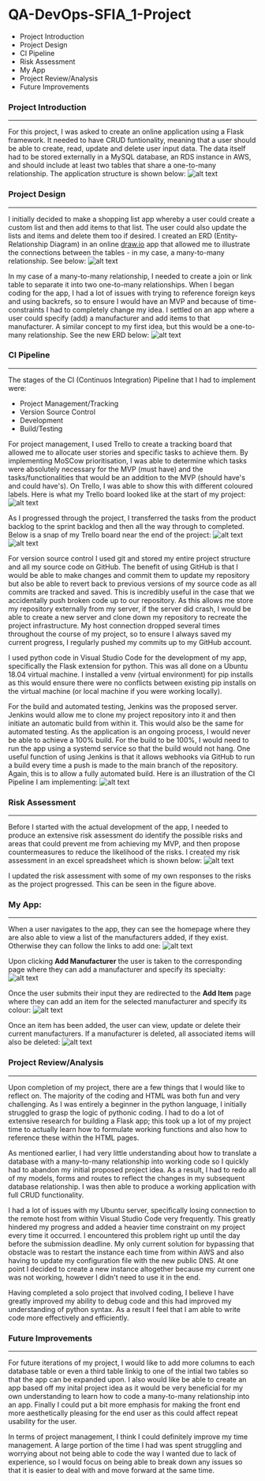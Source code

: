 # QA-DevOps-SFIA_1-Project

* Project Introduction
* Project Design
* CI Pipeline
* Risk Assessment
* My App
* Project Review/Analysis
* Future Improvements

### Project Introduction
---
For this project, I was asked to create an online application using a Flask framework. It needed to have CRUD funtionality, meaning that a user should be able to create, read, update and delete user input data. The data itself had to be stored externally in a MySQL database, an RDS instance in AWS, and should include at least two tables that share a one-to-many relationship. The application structure is shown below:
![alt text](QA_Project1/Images/appStructure.PNG)

### Project Design
---
I initially decided to make a shopping list app whereby a user could create a custom list and then add items to that list. The user could also update the lists and items and delete them too if desired. I created an ERD (Entity-Relationship Diagram) in an online [draw.io](https://app.diagrams.net/) app that allowed me to illustrate the connections between the tables - in my case, a many-to-many relationship. See below:
![alt text](QA_Project1/Images/initialERD.PNG)

In my case of a many-to-many relationship, I needed to create a join or link table to separate it into two one-to-many relationships. When I began coding for the app, I had a lot of issues with trying to reference foreign keys and using backrefs, so to ensure I would have an MVP and because of time-constraints I had to completely change my idea. I settled on an app where a user could specify (add) a manufacturer and add items to that manufacturer. A similar concept to my first idea, but this would be a one-to-many relationship. See the new ERD below:
![alt text](QA_Project1/Images/newERD.PNG)

### CI Pipeline
---
The stages of the CI (Continuos Integration) Pipeline that I had to implement were:
* Project Management/Tracking
* Version Source Control
* Development
* Build/Testing

For project management, I used Trello to create a tracking board that allowed me to allocate user stories and specific tasks to achieve them. By implementing MoSCow prioritisation, I was able to determine which tasks were absolutely necessary for the MVP (must have) and the tasks/functionalities that would be an addition to the MVP (should have's and could have's). On Trello, I was able to show this with different coloured labels. Here is what my Trello board looked like at the start of my project:
![alt text](QA_Project1/Images/Trello_sprint1.PNG)

As I progressed through the project, I transferred the tasks from the product backlog to the sprint backlog and then all the way through to completed. Below is a snap of my Trello board near the end of the project:
![alt text](QA_Project1/Images/TrelloProjectEnd.PNG)
![alt text](QA_Project1/Images/TrelloProjectEnd2.PNG)

For version source control I used git and stored my entire project structure and all my source code on GitHub. The benefit of using GitHub is that I would be able to make changes and commit them to update my repository but also be able to revert back to previous versions of my source code as all commits are tracked and saved. This is incredibly useful in the case that we accidentally push broken code up to our repository. As this allows me store my repository externally from my server, if the server did crash, I would be able to create a new server and clone down my repository to recreate the project infrastructure. My host connection dropped several times throughout the course of my project, so to ensure I always saved my current progress, I regularly pushed my commits up to my GitHub account.

I used python code in Visual Studio Code for the development of my app, specifically the Flask extension for python. This was all done on a Ubuntu 18.04 virtual machine. I installed a venv (virtual environment) for pip installs as this would ensure there were no conflicts between existing pip installs on the virtual machine (or local machine if you were working locally).

For the build and automated testing, Jenkins was the proposed server. Jenkins would allow me to clone my project repository into it and then initiate an automatic build from within it. This would also be the same for automated testing. As the application is an ongoing process, I would never be able to achieve a 100% build. For the build to be 100%, I would need to run the app using a systemd service so that the build would not hang. One useful function of using Jenkins is that it allows webhooks via GitHub to run a build every time a push is made to the main branch of the repository. Again, this is to allow a fully automated build. Here is an illustration of the CI Pipeline I am implementing:
![alt text](QA_Project1/Images/CI_Pipeline.PNG)

### Risk Assessment
---
Before I started with the actual development of the app, I needed to produce an extensive risk assessment do identify the possible risks and areas that could prevent me from achieving my MVP, and then propose countermeasures to reduce the likelihood of the risks. I created my risk assessment in an excel spreadsheet which is shown below:
![alt text](QA_Project1/Images/riskAssessment.PNG)

I updated the risk assessment with some of my own responses to the risks as the project progressed. This can be seen in the figure above.

### My App:
---
When a user navigates to the app, they can see the homepage where they are also able to view a list of the manufacturers added, if they exist. Otherwise they can follow the links to add one:
![alt text](QA_Project1/Images/read.PNG)

Upon clicking **Add Manufacturer** the user is taken to the corresponding page where they can add a manufacturer and specify its specialty:
![alt text](QA_Project1/Images/add-man.PNG)

Once the user submits their input they are redirected to the **Add Item** page where they can add an item for the selected manufacturer and specify its colour:
![alt text](QA_Project1/Images/add-item.PNG)

Once an item has been added, the user can view, update or delete their current manufacturers. If a manufacturer is deleted, all associated items will also be deleted:
![alt text](QA_Project1/Images/update-delete.PNG)

### Project Review/Analysis
---
Upon completion of my project, there are a few things that I would like to reflect on. The majority of the coding and HTML was both fun and very challenging. As I was entirely a beginner in the python language, I initially struggled to grasp the logic of pythonic coding. I had to do a lot of extensive research for building a Flask app; this took up a lot of my project time to actually learn how to formulate working functions and also how to reference these within the HTML pages. 

As mentioned earlier, I had very little understanding about how to translate a database with a many-to-many relationship into working code so I quickly had to abandon my initial proposed project idea. As a result, I had to redo all of my models, forms and routes to reflect the changes in my subsequent database relationship. I was then able to produce a working application with full CRUD functionality.

I had a lot of issues with my Ubuntu server, specifically losing connection to the remote host from within Visual Studio Code very frequently. This greatly hindered my progress and added a heavier time constraint on my project every time it occurred. I encountered this problem right up until the day before the submission deadline. My only current solution for bypassing that obstacle was to restart the instance each time from within AWS and also having to update my configuration file with the new public DNS. At one point I decided to create a new instance altogether because my current one was not working, however I didn't need to use it in the end.

Having completed a solo project that involved coding, I believe I have greatly improved my ability to debug code and this had improved my understanding of python syntax. As a result I feel that I am able to write code more effectively and efficiently.

### Future Improvements
---
For future iterations of my project, I would like to add more columns to each database table or even a third table linkig to one of the intial two tables so that the app can be expanded upon. I also would like be able to create an app based off my inital project idea as it would be very beneficial for my own understanding to learn how to code a many-to-many relationship into an app. Finally I could put a bit more emphasis for making the front end more aesthetically pleasing for the end user as this could affect repeat usability for the user.

In terms of project management, I think I could definitely improve my time management. A large portion of the time I had was spent struggling and worrying about not being able to code the way I wanted due to lack of experience, so I would focus on being able to break down any issues so that it is easier to deal with and move forward at the same time.